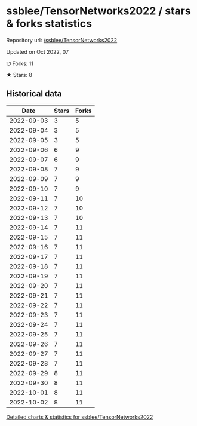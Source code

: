 # ssblee/TensorNetworks2022 / stars & forks statistics

Repository url: [/ssblee/TensorNetworks2022](https://github.com/ssblee/TensorNetworks2022)

Updated on Oct 2022, 07

☋ Forks: 11

★ Stars: 8

## Historical data
| Date | Stars | Forks |
|------|-------|-------|
| 2022-09-03 | 3 | 5 | 
| 2022-09-04 | 3 | 5 | 
| 2022-09-05 | 3 | 5 | 
| 2022-09-06 | 6 | 9 | 
| 2022-09-07 | 6 | 9 | 
| 2022-09-08 | 7 | 9 | 
| 2022-09-09 | 7 | 9 | 
| 2022-09-10 | 7 | 9 | 
| 2022-09-11 | 7 | 10 | 
| 2022-09-12 | 7 | 10 | 
| 2022-09-13 | 7 | 10 | 
| 2022-09-14 | 7 | 11 | 
| 2022-09-15 | 7 | 11 | 
| 2022-09-16 | 7 | 11 | 
| 2022-09-17 | 7 | 11 | 
| 2022-09-18 | 7 | 11 | 
| 2022-09-19 | 7 | 11 | 
| 2022-09-20 | 7 | 11 | 
| 2022-09-21 | 7 | 11 | 
| 2022-09-22 | 7 | 11 | 
| 2022-09-23 | 7 | 11 | 
| 2022-09-24 | 7 | 11 | 
| 2022-09-25 | 7 | 11 | 
| 2022-09-26 | 7 | 11 | 
| 2022-09-27 | 7 | 11 | 
| 2022-09-28 | 7 | 11 | 
| 2022-09-29 | 8 | 11 | 
| 2022-09-30 | 8 | 11 | 
| 2022-10-01 | 8 | 11 | 
| 2022-10-02 | 8 | 11 | 


[Detailed charts & statistics for ssblee/TensorNetworks2022](https://reviewgithub.com/rep/ssblee/TensorNetworks2022)
